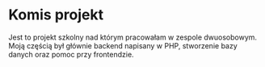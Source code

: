 # Komis projekt
Jest to projekt szkolny nad którym pracowałam w zespole dwuosobowym. Moją częścią był głównie backend napisany w PHP, stworzenie bazy danych oraz pomoc przy frontendzie. 
